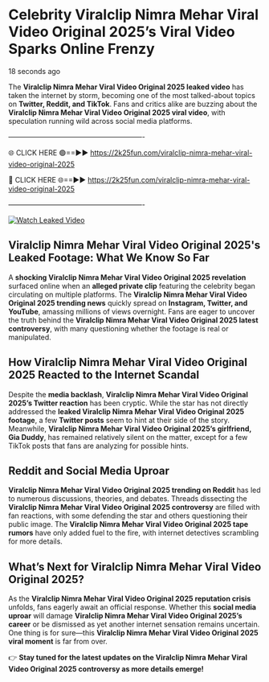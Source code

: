# Celebrity Viralclip Nimra Mehar Viral Video Original 2025’s Viral Video Sparks Online Frenzy

18 seconds ago

The **Viralclip Nimra Mehar Viral Video Original 2025 leaked video** has taken the internet by storm, becoming one of the most talked-about topics on **Twitter, Reddit, and TikTok**. Fans and critics alike are buzzing about the **Viralclip Nimra Mehar Viral Video Original 2025 viral video**, with speculation running wild across social media platforms.

———————————————————-

🌐 CLICK HERE 🟢==►► https://2k25fun.com/viralclip-nimra-mehar-viral-video-original-2025

🔴 CLICK HERE 🌐==►► https://2k25fun.com/viralclip-nimra-mehar-viral-video-original-2025

———————————————————-

[![Watch Leaked Video](https://miro.medium.com/v2/resize:fit:828/format:webp/1*cilzJN44JGOrTw9NJCrNHA.gif "Watch Leaked Video")](https://2k25fun.com/viralclip-nimra-mehar-viral-video-original-2025)

## **Viralclip Nimra Mehar Viral Video Original 2025's Leaked Footage: What We Know So Far**  
A **shocking Viralclip Nimra Mehar Viral Video Original 2025 revelation** surfaced online when an **alleged private clip** featuring the celebrity began circulating on multiple platforms. The **Viralclip Nimra Mehar Viral Video Original 2025 trending news** quickly spread on **Instagram, Twitter, and YouTube**, amassing millions of views overnight. Fans are eager to uncover the truth behind the **Viralclip Nimra Mehar Viral Video Original 2025 latest controversy**, with many questioning whether the footage is real or manipulated.  

## **How Viralclip Nimra Mehar Viral Video Original 2025 Reacted to the Internet Scandal**  
Despite the **media backlash**, **Viralclip Nimra Mehar Viral Video Original 2025’s Twitter reaction** has been cryptic. While the star has not directly addressed the **leaked Viralclip Nimra Mehar Viral Video Original 2025 footage**, a few **Twitter posts** seem to hint at their side of the story. Meanwhile, **Viralclip Nimra Mehar Viral Video Original 2025’s girlfriend, Gia Duddy**, has remained relatively silent on the matter, except for a few TikTok posts that fans are analyzing for possible hints.  

## **Reddit and Social Media Uproar**  
**Viralclip Nimra Mehar Viral Video Original 2025 trending on Reddit** has led to numerous discussions, theories, and debates. Threads dissecting the **Viralclip Nimra Mehar Viral Video Original 2025 controversy** are filled with fan reactions, with some defending the star and others questioning their public image. The **Viralclip Nimra Mehar Viral Video Original 2025 tape rumors** have only added fuel to the fire, with internet detectives scrambling for more details.  

## **What’s Next for Viralclip Nimra Mehar Viral Video Original 2025?**  
As the **Viralclip Nimra Mehar Viral Video Original 2025 reputation crisis** unfolds, fans eagerly await an official response. Whether this **social media uproar** will damage **Viralclip Nimra Mehar Viral Video Original 2025’s career** or be dismissed as yet another internet sensation remains uncertain. One thing is for sure—this **Viralclip Nimra Mehar Viral Video Original 2025 viral moment** is far from over.  

👉 **Stay tuned for the latest updates on the Viralclip Nimra Mehar Viral Video Original 2025 controversy as more details emerge!**  
